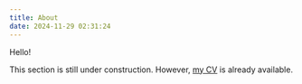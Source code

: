 ```yaml
---
title: About
date: 2024-11-29 02:31:24
---
```


Hello!

This section is still under construction. However, [my CV](http://cv.yaskovdev.com) is already available.
